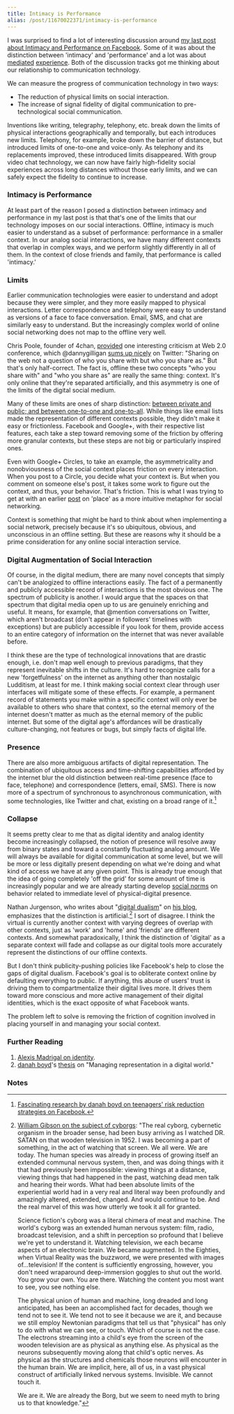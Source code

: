 ```yaml
---
title: Intimacy is Performance
alias: /post/11670022371/intimacy-is-performance
---
```


I was surprised to find a lot of interesting discussion around [my last
post about Intimacy and Performance on
Facebook](http://blog.byjoemoon.com/post/10755504272/intimacy-and-performance-on-facebook).
Some of it was about the distinction between 'intimacy' and
'performance' and a lot was about
[mediated](http://www.susansontag.com/SusanSontag/books/onPhotographyExerpt.shtml)
[experience](http://smarterware.org/8584/joe-moon-on-facebooks-new-timeline-feature).
Both of the discussion tracks got me thinking about our relationship to
communication technology.

We can measure the progress of communication technology in two ways:

-   The reduction of physical limits on social interaction.
-   The increase of signal fidelity of digital communication to
    pre-technological social communication.

Inventions like writing, telegraphy, telephony, etc. break down the
limits of physical interactions geographically and temporally, but each
introduces new limits. Telephony, for example, broke down the barrier of
distance, but introduced limits of one-to-one and voice-only. As
telephony and its replacements improved, these introduced limits
disappeared. With group video chat technology, we can now have fairly
high-fidelity social experiences across long distances without those
early limits, and we can safely expect the fidelity to continue to
increase.

### Intimacy is Performance

At least part of the reason I posed a distinction between intimacy and
performance in my last post is that that's one of the limits that our
technology imposes on our social interactions. Offline, intimacy is much
easier to understand as a subset of performance: performance in a
smaller context. In our analog social interactions, we have many
different contexts that overlap in complex ways, and we perform slightly
differently in all of them. In the context of close friends and family,
that performance is called 'intimacy.'

### Limits

Earlier communication technologies were easier to understand and adopt
because they were simpler, and they more easily mapped to physical
interactions. Letter correspondence and telephony were easy to
understand as versions of a face to face conversation. Email, SMS, and
chat are similarly easy to understand. But the increasingly complex
world of online social networking does not map to the offline very well.

Chris Poole, founder of 4chan,
[provided](http://www.readwriteweb.com/archives/4chans_chris_poole_facebook_google_are_doing_it_wr.php)
one interesting criticism at Web 2.0 conference, which @dannygilligan
[sums up
nicely](https://twitter.com/#!/dannygilligan/statuses/126075365318852608)
on Twitter: "Sharing on the web not a question of who you share with but
who you share as." But that's only half-correct. The fact is, offline
these two concepts "who you share with" and "who you share as" are
really the same thing: context. It's only online that they're separated
artificially, and this asymmetry is one of the limits of the digital
social medium.

Many of these limits are ones of sharp distinction: [between private and
public; and between one-to-one and
one-to-all](http://blog.byjoemoon.com/post/582452757/webs-and-streams).
While things like email lists made the representation of different
contexts possible, they didn't make it easy or frictionless. Facebook
and Google+, with their respective list features, each take a step
toward removing some of the friction by offering more granular contexts,
but these steps are not big or particularly inspired ones.

Even with Google+ Circles, to take an example, the asymmetricality and
nonobviousness of the social context places friction on every
interaction. When you post to a Circle, you decide what your context is.
But when you comment on someone else's post, it takes some work to
figure out the context, and thus, your behavior. That's friction. This
is what I was trying to get at with an earlier
[post](http://blog.byjoemoon.com/post/7072771434/a-new-metaphor-for-social-networking)
on 'place' as a more intuitive metaphor for social networking.

Context is something that might be hard to think about when implementing
a social network, precisely because it's so ubiquitous, obvious, and
unconscious in an offline setting. But these are reasons why it should
be a prime consideration for any online social interaction service.

### Digital Augmentation of Social Interaction

Of course, in the digital medium, there are many novel concepts that
simply can't be analogized to offline interactions easily. The fact of a
permanently and publicly accessible record of interactions is the most
obvious one. The spectrum of publicity is another. I would argue that
the spaces on that spectrum that digital media open up to us are
genuinely enriching and useful. It means, for example, that @mention
conversations on Twitter, which aren't broadcast (don't appear in
followers' timelines with exceptions) but are publicly accessible if you
look for them, provide access to an entire category of information on
the internet that was never available before.

I think these are the type of technological innovations that are drastic
enough, i.e. don't map well enough to previous paradigms, that they
represent inevitable shifts in the culture. It's hard to recognize calls
for a new 'forgetfulness' on the internet as anything other than
nostalgic Ludditism, at least for me. I think making social context
clear through user interfaces will mitigate some of these effects. For
example, a permanent record of statements you make within a specific
context will only ever be available to others who share that context, so
the eternal memory of the internet doesn't matter as much as the eternal
memory of the public internet. But some of the digital age's affordances
will be drastically culture-changing, not features or bugs, but simply
facts of digital life.

### Presence

There are also more ambiguous artifacts of digital representation. The
combination of ubiquitous access and time-shifting capabilities afforded
by the internet blur the old distinction between real-time presence
(face to face, telephone) and correspondence (letters, email, SMS).
There is now more of a spectrum of synchronous to asynchronous
communication, with some technologies, like Twitter and chat, existing
on a broad range of it.[^1]

### Collapse

It seems pretty clear to me that as digital identity and analog identity
become increasingly collapsed, the notion of presence will resolve away
from binary states and toward a constantly fluctuating analog amount. We
will always be available for digital communication at some level, but we
will be more or less digitally present depending on what we're doing and
what kind of access we have at any given point. This is already true
enough that the idea of going completely 'off the grid' for some amount
of time is increasingly popular and we are already starting develop
[social
norms](http://www.nytimes.com/2010/12/12/fashion/12THISLIFE.html?pagewanted=all)
on behavior related to immediate level of physical-digital presence.

Nathan Jurgenson, who writes about "[digital
dualism](http://thesocietypages.org/cyborgology/2011/02/24/digital-dualism-versus-augmented-reality/)"
on [his blog](http://thesocietypages.org/cyborgology/), emphasizes that
the distinction is artificial.[^2] I sort of disagree. I think
the virtual is currently another context with varying degrees of overlap
with other contexts, just as 'work' and 'home' and 'friends' are
different contexts. And somewhat paradoxically, I think the distinction
of 'digital' as a separate context will fade and collapse as our digital
tools more accurately represent the distinctions of our offline
contexts.

But I don't think publicity-pushing policies like Facebook's help to
close the gaps of digital dualism. Facebook's goal is to obliterate
context online by defaulting everything to public. If anything, this
abuse of users' trust is driving them to compartmentalize their digital
lives more. It drives them toward more conscious and more active
management of their digital identities, which is the exact opposite of
what Facebook wants.

The problem left to solve is removing the friction of cognition involved
in placing yourself in and managing your social context.

### Further Reading

1.  [Alexis Madrigal on
    identity](http://www.theatlantic.com/technology/archive/2011/10/does-facebook-emphasize-the-me-or-the-i/246467/).
2.  [danah boyd](http://www.danah.org/)'s
    [thesis](http://smg.media.mit.edu/people/danah/thesis/) on "Managing
    representation in a digital world."

### Notes

[^1]: [Fascinating research by danah boyd on teenagers' risk reduction strategies on Facebook.](http://www.zephoria.org/thoughts/archives/2010/11/08/risk-reduction-strategies-on-facebook.html)
    

[^2]: [William Gibson on the subject of
    cyborgs](http://www.williamgibsonbooks.com/archive/2003_01_28_archive.asp):
    "The real cyborg, cybernetic organism in the broader sense, had been
    busy arriving as I watched DR. SATAN on that wooden television in 1952. I was becoming a part of something, in the act of watching
    that screen. We all were. We are today. The human species was
    already in process of growing itself an extended communal nervous
    system, then, and was doing things with it that had previously been
    impossible: viewing things at a distance, viewing things that had
    happened in the past, watching dead men talk and hearing their
    words. What had been absolute limits of the experiential world had
    in a very real and literal way been profoundly and amazingly
    altered, extended, changed. And would continue to be. And the real
    marvel of this was how utterly we took it all for granted.

    Science fiction's cyborg was a literal chimera of meat and machine.
    The world's cyborg was an extended human nervous system: film,
    radio, broadcast television, and a shift in perception so profound
    that I believe we're yet to understand it. Watching television, we
    each became aspects of an electronic brain. We became augmented. In
    the Eighties, when Virtual Reality was the buzzword, we were
    presented with images of…television! If the content is sufficiently
    engrossing, however, you don't need wraparound deep-immersion
    goggles to shut out the world. You grow your own. You are there.
    Watching the content you most want to see, you see nothing else.

    The physical union of human and machine, long dreaded and long
    anticipated, has been an accomplished fact for decades, though we
    tend not to see it. We tend not to see it because we are it, and
    because we still employ Newtonian paradigms that tell us that
    "physical" has only to do with what we can see, or touch. Which of
    course is not the case. The electrons streaming into a child's eye
    from the screen of the wooden television are as physical as anything
    else. As physical as the neurons subsequently moving along that
    child's optic nerves. As physical as the structures and chemicals
    those neurons will encounter in the human brain. We are implicit,
    here, all of us, in a vast physical construct of artificially linked
    nervous systems. Invisible. We cannot touch it.

    We are it. We are already the Borg, but we seem to need myth to
    bring us to that knowledge." 
